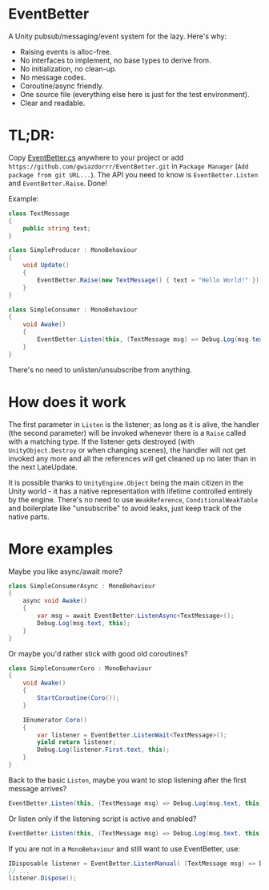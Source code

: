# EventBetter
A Unity pubsub/messaging/event system for the lazy. Here's why: 
- Raising events is alloc-free.
- No interfaces to implement, no base types to derive from.
- No initialization, no clean-up.
- No message codes.
- Coroutine/async friendly.
- One source file (everything else here is just for the test environment).
- Clear and readable.

# TL;DR:
Copy [EventBetter.cs](Assets/Plugins/EventBetter/EventBetter.cs) anywhere to your project or add `https://github.com/gwiazdorrr/EventBetter.git` in `Package Manager` (`Add package from git URL...`). The API you need to know is `EventBetter.Listen` and `EventBetter.Raise`. Done!

Example:

```cs
class TextMessage
{
    public string text;
}

class SimpleProducer : MonoBehaviour
{
    void Update()
    {
        EventBetter.Raise(new TextMessage() { text = "Hello World!" });
    }
}

class SimpleConsumer : MonoBehaviour
{
    void Awake()
    {
        EventBetter.Listen(this, (TextMessage msg) => Debug.Log(msg.text, this));
    }
}
```

There's no need to unlisten/unsubscribe from anything.

# How does it work

The first parameter in `Listen` is the listener; as long as it is alive, the handler (the second parameter) will be invoked whenever there is a `Raise` called with a matching type. If the listener gets destroyed (with `UnityObject.Destroy` or when changing scenes), the handler will not get invoked any more and all the references will get cleaned up no later than in the next LateUpdate.

It is possible thanks to `UnityEngine.Object` being the main citizen in the Unity world - it has a native representation with lifetime controlled entirely by the engine. There's no need to use `WeakReference`, `ConditionalWeakTable` and boilerplate like "unsubscribe" to avoid leaks, just keep track of the native parts.

# More examples

Maybe you like async/await more?

```cs
class SimpleConsumerAsync : MonoBehaviour
{
    async void Awake()
    {
        var msg = await EventBetter.ListenAsync<TextMessage>();
        Debug.Log(msg.text, this);
    }
}
```

Or maybe you'd rather stick with good old coroutines?
```cs
class SimpleConsumerCoro : MonoBehaviour
{
    void Awake()
    {
        StartCoroutine(Coro());
    }

    IEnumerator Coro()
    {
        var listener = EventBetter.ListenWait<TextMessage>();
        yield return listener;
        Debug.Log(listener.First.text, this);
    }
}
```
 
Back to the basic `Listen`, maybe you want to stop listening after the first message arrives?
```cs
EventBetter.Listen(this, (TextMessage msg) => Debug.Log(msg.text, this), once: true);
```

Or listen only if the listening script is active and enabled?
```cs
EventBetter.Listen(this, (TextMessage msg) => Debug.Log(msg.text, this), exculdeInactive: true);
```

If you are not in a `MonoBehaviour` and still want to use EventBetter, use:
```cs
IDisposable listener = EventBetter.ListenManual( (TextMessage msg) => Debug.Log(msg.text, this) );
// ...
listener.Dispose();
``` 
